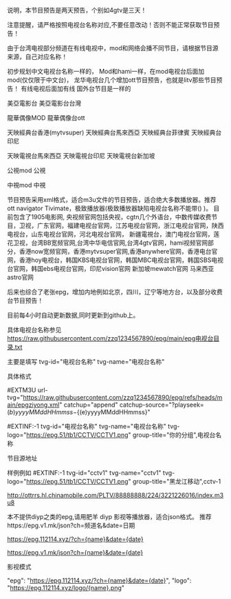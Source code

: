 说明，本节目预告是两天预告，个别如4gtv是三天！


注意提醒，请严格按照电视台名称对应,不要任意改动！否则不能正常获取节目预告！

由于台湾电视部分频道在有线电视中，mod和网络会播不同节目，请根据节目源来源，自己对应名称！

初步规划中文电视台名称一样的，
Mod和hami一样，在mod电视台后面加mod(仅仅限于中文台)，
龙华电视台几个增加ott节目预告，也就是litv那些节目预告！
有线电视后面加有线
国外台节目是一样的


 美亞電影台          美亞電影台台灣




 
 龍華偶像MOD         龍華偶像台ott




 
 天映經典台香港(mytvsuper)       天映經典台馬來西亞
 天映經典台菲律賓   天映經典台印尼
 
   天映電視台馬來西亞   天映電視台印尼
   天映電視台新加坡

   
   
 公視mod          公視


 
 中視mod          中視
 
 
                
    
               
 




节目预告采用xml格式，适合m3u文件的节目预告，适合绝大多数播放器。推荐ott navigator  Tivimate，极致播放器(极致播放器缺陷电视台名称不能带()  )。 目前包含了1905电影网, 央视频官网包括央视，cgtn几个外语台，中数传媒收费节目，卫视，广东官网，福建电视台官网，江苏电视台官网，浙江电视台官网，陕西电视台，山东电视台官网，河北电视台官网， 新疆電視台，澳门电视台官网，莲花卫视，台湾BB宽频官网,台湾中华电信官网,台湾4gtv官网，hami视频官网部分，香港now宽频官网，香港mytvsuper官网,香港anywhere官网，香港电台官网，香港hoy电视台，韩国KBS电视台官网，韩国MBC电视台官网，韩国SBS电视台官网，韩国ebs电视台官网，印尼vision官网 新加坡mewatch官网 马来西亚astro官网


后来也综合了老张epg，增加内地例如北京，四川，辽宁等地方台，以及部分收费台节目预告！

目前每4小时自动更新数据,同时更新到github上。

具体电视台名称参见 https://raw.githubusercontent.com/zzq1234567890/epg/main/epg电视台目录.txt

主要是填写 tvg-id="电视台名称" tvg-name="电视台名称"

具体格式

#EXTM3U url-tvg="https://raw.githubusercontent.com/zzq1234567890/epg/refs/heads/main/epgziyong.xml" catchup="append" catchup-source="?playseek=${(b)yyyyMMddHHmmss}-${(e)yyyyMMddHHmmss}"

#EXTINF:-1 tvg-id="电视台名称" tvg-name="电视台名称" tvg-logo="https://epg.51/tb1/CCTV/CCTV1.png" group-title="你的分组",电视台名称

节目源地址


样例例如
#EXTINF:-1 tvg-id="cctv1" tvg-name="cctv1" tvg-logo="https://epg.51/tb1/CCTV/CCTV1.png" group-title="黑龙江移动",cctv-1 

http://ottrrs.hl.chinamobile.com/PLTV/88888888/224/3221226016/index.m3u8





本不提供diyp之类的epg,请用肥羊
diyp 影视等播放器，适合json格式。 推荐https://epg.v1.mk/json?ch=频道名&date=日期

https://epg.112114.xyz/?ch={name}&date={date}

https://epg.v1.mk/json?ch={name}&date={date}

影视模式

"epg": "https://epg.112114.xyz/?ch={name}&date={date}", "logo": "https://epg.112114.xyz/logo/{name}.png"
